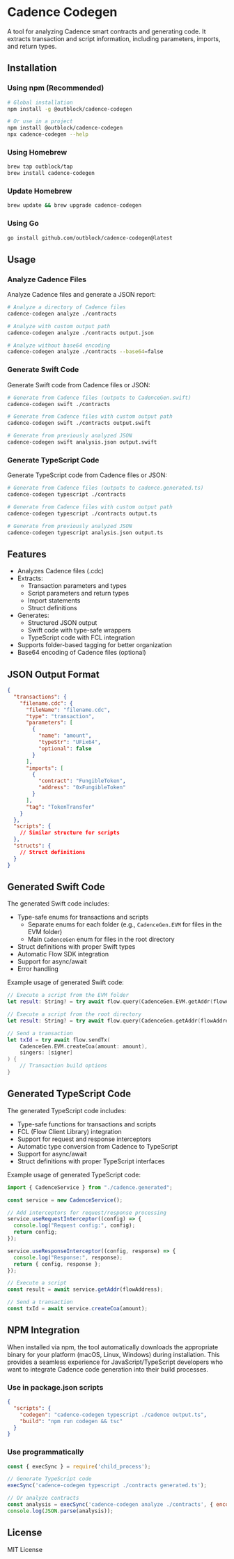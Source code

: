 # Cadence Codegen

A tool for analyzing Cadence smart contracts and generating code. It extracts transaction and script information, including parameters, imports, and return types.

## Installation

### Using npm (Recommended)

```bash
# Global installation
npm install -g @outblock/cadence-codegen

# Or use in a project
npm install @outblock/cadence-codegen
npx cadence-codegen --help
```

### Using Homebrew

```bash
brew tap outblock/tap
brew install cadence-codegen
```

### Update Homebrew
```bash
brew update && brew upgrade cadence-codegen
```

### Using Go

```bash
go install github.com/outblock/cadence-codegen@latest
```

## Usage

### Analyze Cadence Files

Analyze Cadence files and generate a JSON report:

```bash
# Analyze a directory of Cadence files
cadence-codegen analyze ./contracts

# Analyze with custom output path
cadence-codegen analyze ./contracts output.json

# Analyze without base64 encoding
cadence-codegen analyze ./contracts --base64=false
```

### Generate Swift Code

Generate Swift code from Cadence files or JSON:

```bash
# Generate from Cadence files (outputs to CadenceGen.swift)
cadence-codegen swift ./contracts

# Generate from Cadence files with custom output path
cadence-codegen swift ./contracts output.swift

# Generate from previously analyzed JSON
cadence-codegen swift analysis.json output.swift
```

### Generate TypeScript Code

Generate TypeScript code from Cadence files or JSON:

```bash
# Generate from Cadence files (outputs to cadence.generated.ts)
cadence-codegen typescript ./contracts

# Generate from Cadence files with custom output path
cadence-codegen typescript ./contracts output.ts

# Generate from previously analyzed JSON
cadence-codegen typescript analysis.json output.ts
```

## Features

- Analyzes Cadence files (.cdc)
- Extracts:
  - Transaction parameters and types
  - Script parameters and return types
  - Import statements
  - Struct definitions
- Generates:
  - Structured JSON output
  - Swift code with type-safe wrappers
  - TypeScript code with FCL integration
- Supports folder-based tagging for better organization
- Base64 encoding of Cadence files (optional)

## JSON Output Format

```json
{
  "transactions": {
    "filename.cdc": {
      "fileName": "filename.cdc",
      "type": "transaction",
      "parameters": [
        {
          "name": "amount",
          "typeStr": "UFix64",
          "optional": false
        }
      ],
      "imports": [
        {
          "contract": "FungibleToken",
          "address": "0xFungibleToken"
        }
      ],
      "tag": "TokenTransfer"
    }
  },
  "scripts": {
    // Similar structure for scripts
  },
  "structs": {
    // Struct definitions
  }
}
```

## Generated Swift Code

The generated Swift code includes:

- Type-safe enums for transactions and scripts
  - Separate enums for each folder (e.g., `CadenceGen.EVM` for files in the EVM folder)
  - Main `CadenceGen` enum for files in the root directory
- Struct definitions with proper Swift types
- Automatic Flow SDK integration
- Support for async/await
- Error handling

Example usage of generated Swift code:

```swift
// Execute a script from the EVM folder
let result: String? = try await flow.query(CadenceGen.EVM.getAddr(flowAddress: address))

// Execute a script from the root directory
let result: String? = try await flow.query(CadenceGen.getAddr(flowAddress: address))

// Send a transaction
let txId = try await flow.sendTx(
    CadenceGen.EVM.createCoa(amount: amount),
    singers: [signer]
) {
    // Transaction build options
}
```

## Generated TypeScript Code

The generated TypeScript code includes:

- Type-safe functions for transactions and scripts
- FCL (Flow Client Library) integration
- Support for request and response interceptors
- Automatic type conversion from Cadence to TypeScript
- Support for async/await
- Struct definitions with proper TypeScript interfaces

Example usage of generated TypeScript code:

```typescript
import { CadenceService } from "./cadence.generated";

const service = new CadenceService();

// Add interceptors for request/response processing
service.useRequestInterceptor((config) => {
  console.log("Request config:", config);
  return config;
});

service.useResponseInterceptor((config, response) => {
  console.log("Response:", response);
  return { config, response };
});

// Execute a script
const result = await service.getAddr(flowAddress);

// Send a transaction
const txId = await service.createCoa(amount);
```

## NPM Integration

When installed via npm, the tool automatically downloads the appropriate binary for your platform (macOS, Linux, Windows) during installation. This provides a seamless experience for JavaScript/TypeScript developers who want to integrate Cadence code generation into their build processes.

### Use in package.json scripts

```json
{
  "scripts": {
    "codegen": "cadence-codegen typescript ./cadence output.ts",
    "build": "npm run codegen && tsc"
  }
}
```

### Use programmatically

```javascript
const { execSync } = require('child_process');

// Generate TypeScript code
execSync('cadence-codegen typescript ./contracts generated.ts');

// Or analyze contracts
const analysis = execSync('cadence-codegen analyze ./contracts', { encoding: 'utf8' });
console.log(JSON.parse(analysis));
```

## License

MIT License
